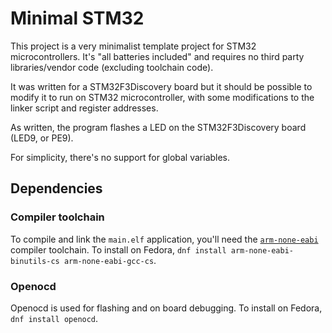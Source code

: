 # Minimal STM32

This project is a very minimalist template project for STM32 microcontrollers. It's "all batteries included" and requires no third party libraries/vendor code (excluding toolchain code).

It was written for a STM32F3Discovery board but it should be possible to modify it to run on STM32 microcontroller, with some modifications to the linker script and register addresses.

As written, the program flashes a LED on the STM32F3Discovery board (LED9, or PE9). 

For simplicity, there's no support for global variables. 

## Dependencies
### Compiler toolchain
To compile and link the `main.elf` application, you'll need the [`arm-none-eabi`](https://launchpad.net/gcc-arm-embedded/+download) compiler toolchain. To install on Fedora, `dnf install arm-none-eabi-binutils-cs arm-none-eabi-gcc-cs`. 

### Openocd
Openocd is used for flashing and on board debugging. To install on Fedora, `dnf install openocd`. 



